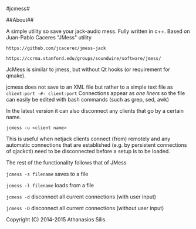 #jcmess#

##About##

A simple utility so save your jack-audio mess. Fully written in c++.
Based on Juan-Pablo Caceres "JMess" utility

    https://github.com/jcacerec/jmess-jack

    https://ccrma.stanford.edu/groups/soundwire/software/jmess/

JcMess is similar to jmess, but without Qt hooks (or requirement for qmake).

jcmess does not save to an XML file but rather to a simple text file as
        `client:port -#- client:port`
Connections appear as *one liners* so the file can easily be edited 
with bash commands (such as grep, sed, awk)

In the latest version it can also disconnect any clients that go by a certain name.

`jcmess -u <client name>`

This is useful when netjack clients connect (from) remotely and any automatic connections that are established (e.g. by persistent connections of qjackctl) need to be disconnected before a setup is to be loaded.

The rest of the functionality follows that of JMess

`jcmess -s filename` saves to a file

`jcmess -l filename` loads from a file

`jcmess -d` disconnect all current connections (with user input)

`jcmess -D` disconnect all current connections (without user input)

Copyright (C) 2014-2015 Athanasios Silis.

